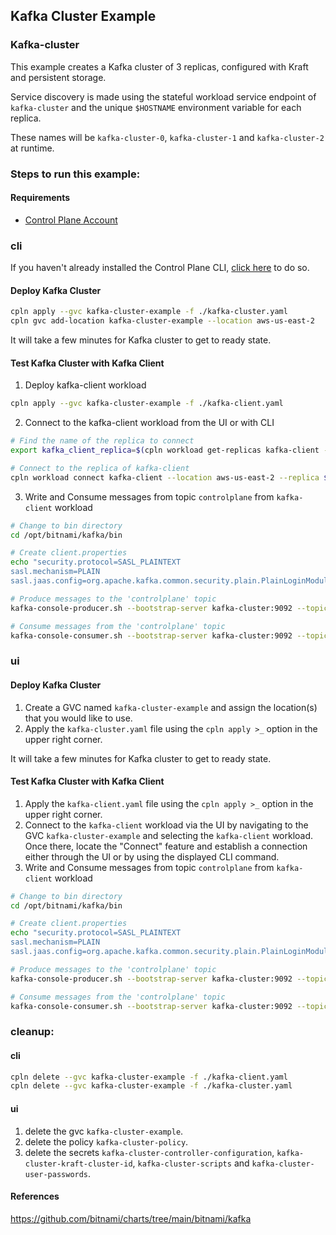 ## Kafka Cluster Example

### Kafka-cluster 

This example creates a Kafka cluster of 3 replicas, configured with Kraft and persistent storage.

Service discovery is made using the stateful workload service endpoint of `kafka-cluster` and the unique `$HOSTNAME` environment variable for each replica.

These names will be `kafka-cluster-0`, `kafka-cluster-1` and `kafka-cluster-2` at runtime.

### Steps to run this example:

#### Requirements
* [Control Plane Account](https://controlplane.com)

### cli

If you haven't already installed the Control Plane CLI, [click here](https://docs.controlplane.com/reference/cli) to do so.

#### Deploy Kafka Cluster

```bash
cpln apply --gvc kafka-cluster-example -f ./kafka-cluster.yaml
cpln gvc add-location kafka-cluster-example --location aws-us-east-2
```
It will take a few minutes for Kafka cluster to get to ready state.

#### Test Kafka Cluster with Kafka Client

1. Deploy kafka-client workload
```BASH
cpln apply --gvc kafka-cluster-example -f ./kafka-client.yaml
```
2. Connect to the kafka-client workload from the UI or with CLI
```BASH
# Find the name of the replica to connect
export kafka_client_replica=$(cpln workload get-replicas kafka-client --gvc kafka-cluster-example --location aws-us-east-2 -o json | jq -r '.items[0]')

# Connect to the replica of kafka-client
cpln workload connect kafka-client --location aws-us-east-2 --replica $kafka_client_replica --container kafka --shell bash --gvc kafka-cluster-example
``` 
3. Write and Consume messages from topic `controlplane` from `kafka-client` workload
```BASH
# Change to bin directory
cd /opt/bitnami/kafka/bin

# Create client.properties
echo "security.protocol=SASL_PLAINTEXT
sasl.mechanism=PLAIN
sasl.jaas.config=org.apache.kafka.common.security.plain.PlainLoginModule required username=\"kafka-admin\" password=\"fkor3Dro52oodA\";" > ./client.properties

# Produce messages to the 'controlplane' topic
kafka-console-producer.sh --bootstrap-server kafka-cluster:9092 --topic controlplane --producer.config ./client.properties

# Consume messages from the 'controlplane' topic
kafka-console-consumer.sh --bootstrap-server kafka-cluster:9092 --topic controlplane --from-beginning --consumer.config ./client.properties
```

### ui

#### Deploy Kafka Cluster

1. Create a GVC named `kafka-cluster-example` and assign the location(s) that you would like to use.
2. Apply the `kafka-cluster.yaml` file using the `cpln apply >_` option in the upper right corner.

It will take a few minutes for Kafka cluster to get to ready state.

#### Test Kafka Cluster with Kafka Client

1. Apply the `kafka-client.yaml` file using the `cpln apply >_` option in the upper right corner.
2. Connect to the `kafka-client` workload via the UI by navigating to the GVC `kafka-cluster-example` and selecting the `kafka-client` workload. Once there, locate the "Connect" feature and establish a connection either through the UI or by using the displayed CLI command.
3. Write and Consume messages from topic `controlplane` from `kafka-client` workload
```BASH
# Change to bin directory
cd /opt/bitnami/kafka/bin

# Create client.properties
echo "security.protocol=SASL_PLAINTEXT
sasl.mechanism=PLAIN
sasl.jaas.config=org.apache.kafka.common.security.plain.PlainLoginModule required username=\"kafka-admin\" password=\"fkor3Dro52oodA\";" > ./client.properties

# Produce messages to the 'controlplane' topic
kafka-console-producer.sh --bootstrap-server kafka-cluster:9092 --topic controlplane --producer.config ./client.properties

# Consume messages from the 'controlplane' topic
kafka-console-consumer.sh --bootstrap-server kafka-cluster:9092 --topic controlplane --from-beginning --consumer.config ./client.properties
```

### cleanup:

#### cli

```bash
cpln delete --gvc kafka-cluster-example -f ./kafka-client.yaml
cpln delete --gvc kafka-cluster-example -f ./kafka-cluster.yaml
```

#### ui

1. delete the gvc `kafka-cluster-example`.
1. delete the policy `kafka-cluster-policy`.
1. delete the secrets `kafka-cluster-controller-configuration`, `kafka-cluster-kraft-cluster-id`, `kafka-cluster-scripts` and `kafka-cluster-user-passwords`.

#### References
https://github.com/bitnami/charts/tree/main/bitnami/kafka